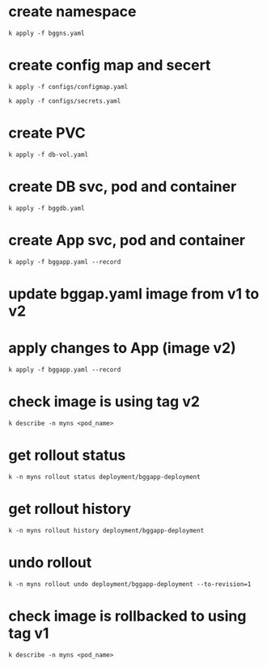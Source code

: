 # create namespace
`k apply -f bggns.yaml`

# create config map and secert
`k apply -f configs/configmap.yaml`

`k apply -f configs/secrets.yaml`

# create PVC
`k apply -f db-vol.yaml`

# create DB svc, pod and container
`k apply -f bggdb.yaml`

# create App svc, pod and container
`k apply -f bggapp.yaml --record`

# update bggap.yaml image from v1 to v2

# apply changes to App (image v2)
`k apply -f bggapp.yaml --record`

# check image is using tag v2
`k describe -n myns <pod_name>`

# get rollout status
`k -n myns rollout status deployment/bggapp-deployment`

# get rollout history
`k -n myns rollout history deployment/bggapp-deployment`

# undo rollout
`k -n myns rollout undo deployment/bggapp-deployment --to-revision=1 `

# check image is rollbacked to using tag v1
`k describe -n myns <pod_name>`

